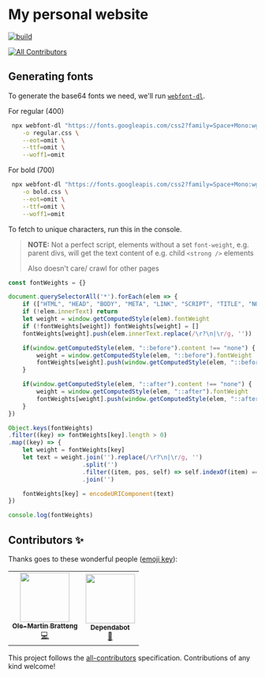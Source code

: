 # My personal website

[![build](https://img.shields.io/github/workflow/status/ombratteng/bratteng.sh/continuous-integration?event=push&label=CI%20Build&style=for-the-badge)](https://github.com/omBratteng/bratteng.sh/actions?query=workflow:continuous-integration)

<!-- ALL-CONTRIBUTORS-BADGE:START - Do not remove or modify this section -->
[![All Contributors](https://img.shields.io/badge/all_contributors-2-orange.svg?style=for-the-badge)](#contributors-)
<!-- ALL-CONTRIBUTORS-BADGE:END -->

## Generating fonts

To generate the base64 fonts we need, we'll run [`webfont-dl`](https://github.com/mmastrac/webfont-dl).

For regular (400)

```sh
 npx webfont-dl "https://fonts.googleapis.com/css2?family=Space+Mono:wght@400&display=swap&text=brateng.shOl-Mi%20BoGHuTwLkdIpm%2CycD'jvf59C2PW~%2FA%E2%80%94SN" \
    -o regular.css \
    --eot=omit \
    --ttf=omit \
    --woff1=omit
```

For bold (700)

```sh
 npx webfont-dl "https://fonts.googleapis.com/css2?family=Space+Mono:wght@700&display=swap&text=About40" \
    -o bold.css \
    --eot=omit \
    --ttf=omit \
    --woff1=omit
```

To fetch to unique characters, run this in the console.
> **NOTE:** Not a perfect script, elements without a set `font-weight`, e.g. parent divs, will get the text content of e.g. child `<strong />` elements
>
> Also doesn't care/ crawl for other pages

```js
const fontWeights = {}

document.querySelectorAll('*').forEach(elem => {
    if (["HTML", "HEAD", "BODY", "META", "LINK", "SCRIPT", "TITLE", "NOSCRIPT", "STYLE", "SVG"].includes(elem.tagName)) return
    if (!elem.innerText) return
    let weight = window.getComputedStyle(elem).fontWeight
    if (!fontWeights[weight]) fontWeights[weight] = []
    fontWeights[weight].push(elem.innerText.replace(/\r?\n|\r/g, ''))

    if(window.getComputedStyle(elem, "::before").content !== "none") {
        weight = window.getComputedStyle(elem, "::before").fontWeight
        fontWeights[weight].push(window.getComputedStyle(elem, "::before").content.replace(/^"(.+)"$/, "$1"))
    }

    if(window.getComputedStyle(elem, "::after").content !== "none") {
        weight = window.getComputedStyle(elem, "::after").fontWeight
        fontWeights[weight].push(window.getComputedStyle(elem, "::after").content.replace(/^"(.+)"$/, "$1"))
    }
})

Object.keys(fontWeights)
.filter((key) => fontWeights[key].length > 0)
.map((key) => {
    let weight = fontWeights[key]
    let text = weight.join('').replace(/\r?\n|\r/g, '')
                     .split('')
                     .filter((item, pos, self) => self.indexOf(item) === pos)
                     .join('')

    fontWeights[key] = encodeURIComponent(text)
})

console.log(fontWeights)
```

## Contributors ✨

Thanks goes to these wonderful people ([emoji key](https://allcontributors.org/docs/en/emoji-key)):

<!-- ALL-CONTRIBUTORS-LIST:START - Do not remove or modify this section -->
<!-- prettier-ignore-start -->
<!-- markdownlint-disable -->
<table>
  <tr>
    <td align="center"><a href="https://bratteng.sh/"><img src="https://avatars.githubusercontent.com/u/1681525?v=4?s=100" width="100px;" alt=""/><br /><sub><b>Ole-Martin Bratteng</b></sub></a><br /><a href="https://github.com/omBratteng/bratteng.sh/commits?author=omBratteng" title="Code">💻</a></td>
    <td align="center"><a href="https://github.com/features/security"><img src="https://avatars.githubusercontent.com/u/27347476?v=4?s=100" width="100px;" alt=""/><br /><sub><b>Dependabot</b></sub></a><br /><a href="#tool-dependabot" title="Tools">🔧</a></td>
  </tr>
</table>

<!-- markdownlint-restore -->
<!-- prettier-ignore-end -->

<!-- ALL-CONTRIBUTORS-LIST:END -->

This project follows the [all-contributors](https://github.com/all-contributors/all-contributors) specification. Contributions of any kind welcome!
